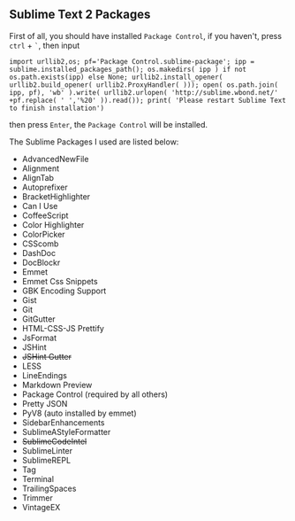 ## Sublime Text 2 Packages
First of all, you should have installed `Package Control`, if you haven't, press `ctrl` + `` ` ``, then input

    import urllib2,os; pf='Package Control.sublime-package'; ipp = sublime.installed_packages_path(); os.makedirs( ipp ) if not os.path.exists(ipp) else None; urllib2.install_opener( urllib2.build_opener( urllib2.ProxyHandler( ))); open( os.path.join( ipp, pf), 'wb' ).write( urllib2.urlopen( 'http://sublime.wbond.net/' +pf.replace( ' ','%20' )).read()); print( 'Please restart Sublime Text to finish installation')
then press `Enter`, the `Package Control` will be installed.

The Sublime Packages I used are listed below:

- AdvancedNewFile
- Alignment
- AlignTab
- Autoprefixer
- BracketHighlighter
- Can I Use
- CoffeeScript
- Color Highlighter
- ColorPicker
- CSScomb
- DashDoc
- DocBlockr
- Emmet
- Emmet Css Snippets
- GBK Encoding Support
- Gist
- Git
- GitGutter
- HTML-CSS-JS Prettify
- JsFormat
- JSHint
- <del>JSHint Gutter</del>
- LESS
- LineEndings
- Markdown Preview
- Package Control (required by all others)
- Pretty JSON
- PyV8 (auto installed by emmet)
- SidebarEnhancements
- SublimeAStyleFormatter
- <del>SublimeCodeIntel</del>
- SublimeLinter
- SublimeREPL
- Tag
- Terminal
- TrailingSpaces
- Trimmer
- VintageEX
